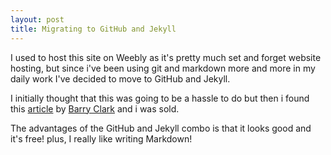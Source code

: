 ```yaml
---
layout: post
title: Migrating to GitHub and Jekyll
---
```

I used to host this site on Weebly as it's pretty much set and forget website hosting, but since i've been using git and markdown more and more in my daily work I've decided to move to GitHub and Jekyll.

I initially thought that this was going to be a hassle to do but then i found this [article](http://www.smashingmagazine.com/2014/08/01/build-blog-jekyll-github-pages/) by [Barry Clark](https://twitter.com/BazNYC) and i was sold.

The advantages of the GitHub and Jekyll combo is that it looks good and it's free! plus, I really like writing Markdown!
